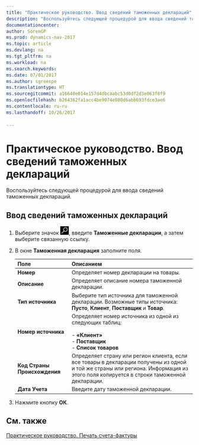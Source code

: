 ```yaml
---
title: "Практическое руководство. Ввод сведений таможенных деклараций"
description: "Воспользуйтесь следующей процедурой для ввода сведений таможенных деклараций."
documentationcenter: 
author: SorenGP
ms.prod: dynamics-nav-2017
ms.topic: article
ms.devlang: na
ms.tgt_pltfrm: na
ms.workload: na
ms.search.keywords: 
ms.date: 07/01/2017
ms.author: sgroespe
ms.translationtype: HT
ms.sourcegitcommit: a16640e014e157d4dbcaabc53d0df2d3e063f8f9
ms.openlocfilehash: b264362fa1acc4be9074e080d6abb693fdce3ae6
ms.contentlocale: ru-ru
ms.lasthandoff: 10/26/2017

---
```

# <a name="how-to-enter-custom-declarations-information"></a>Практическое руководство. Ввод сведений таможенных деклараций
Воспользуйтесь следующей процедурой для ввода сведений таможенных деклараций.  

## <a name="to-enter-custom-declarations-information"></a>Ввод сведений таможенных деклараций  

1.  Выберите значок ![Поиск страницы или отчета](../../media/ui-search/search_small.png "Значок поиска страницы или отчета"), введите **Таможенные декларации**, а затем выберите связанную ссылку.  
2.  В окне **Таможенная декларация** заполните поля.  

    |Поле|Описанием|  
    |---------------------------------|---------------------------------------|  
    |**Номер**|Определяет номер декларации на товары.|  
    |**Описание**|Определяет описание номера таможенной декларации.|  
    |**Тип источника**|Выберите тип источника для таможенной декларации. Возможные типы источника: **Пусто**, **Клиент**, **Поставщик** и **Товар**.|  
    |**Номер источника**|Определяет номер источника из одной из следующих таблиц:<br /><br /> -   **«Клиент»**<br />-   **Поставщик**<br />-   **Список товаров**|  
    |**Код Страны Происхождения**|Определяет страну или регион клиента, если все товары в декларации получены из одной и той же страны или региона. Информация из этого поля копируется в строки таможенной декларации.|  
    |**Дата Учета**|Введите дату таможенной декларации.|  

3.  Нажмите кнопку **ОК**.  

## <a name="see-also"></a>См. также  
[Практическое руководство. Печать счета-фактуры](how-to-print-the-factura-invoice.md)

